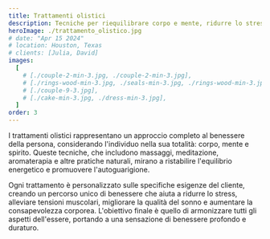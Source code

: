 ```yaml
---
title: Trattamenti olistici
description: Tecniche per riequilibrare corpo e mente, ridurre lo stress e migliorare.
heroImage: ./trattamento_olistico.jpg
# date: "Apr 15 2024"
# location: Houston, Texas
# clients: [Julia, David]
images:
  [
    # [./couple-2-min-3.jpg, ./couple-2-min-3.jpg],
    # [./rings-wood-min-3.jpg, ./seals-min-3.jpg, ./rings-wood-min-3.jpg],
    # [./couple-9-3.jpg],
    # [./cake-min-3.jpg, ./dress-min-3.jpg],
  ]
order: 3
---
```


I trattamenti olistici rappresentano un approccio completo al benessere della persona, considerando l'individuo nella sua totalità: corpo, mente e spirito. Queste tecniche, che includono massaggi, meditazione, aromaterapia e altre pratiche naturali, mirano a ristabilire l'equilibrio energetico e promuovere l'autoguarigione.

Ogni trattamento è personalizzato sulle specifiche esigenze del cliente, creando un percorso unico di benessere che aiuta a ridurre lo stress, alleviare tensioni muscolari, migliorare la qualità del sonno e aumentare la consapevolezza corporea. L'obiettivo finale è quello di armonizzare tutti gli aspetti dell'essere, portando a una sensazione di benessere profondo e duraturo.
